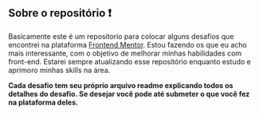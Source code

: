 ## Sobre o repositório ❗

Basicamente este é um repositorio para colocar alguns desafios que encontrei na plataforma [Frontend Mentor](https://www.frontendmentor.io). Estou fazendo os que eu acho mais interessante, com o objetivo de melhorar minhas habilidades com front-end.
Estarei sempre atualizando esse repositório enquanto estudo e aprimoro minhas skills na área.

**Cada desafio tem seu próprio arquivo readme explicando todos os detalhes do desafio. Se desejar você pode até submeter o que você fez na plataforma deles.**
